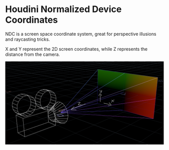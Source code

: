# Houdini Normalized Device Coordinates
NDC is a screen space coordinate system, great for perspective illusions and raycasting tricks.

X and Y represent the 2D screen coordinates, while Z represents the distance from the camera.

<img src="./images/ndccoordinates.png" width="800">
